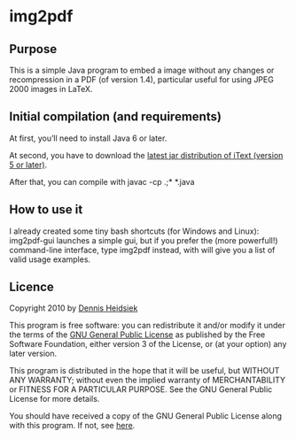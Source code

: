 ﻿
# img2pdf

## Purpose

This is a simple Java program to embed a image without any changes or recompression in a PDF (of version 1.4), particular useful for using JPEG 2000 images in LaTeX.

## Initial compilation (and requirements)
At first, you’ll need to install Java 6 or later.

At second, you have to download the <a href="http://sourceforge.net/projects/itext/files/">latest jar distribution of iText (version 5 or later)</a>.

After that, you can compile with
    javac -cp .;* *.java

## How to use it
I already created some tiny bash shortcuts (for Windows and Linux):
    img2pdf-gui
launches a simple gui, but if you prefer the (more powerfull!) command-line interface, type
    img2pdf
instead, with will give you a list of valid usage examples.

## Licence

Copyright 2010 by [Dennis Heidsiek](http://www.google.com/profiles/Dennis.Heidsiek)

This program is free software: you can redistribute it and/or modify it under the terms of the [GNU General Public License](http://www.gnu.org/copyleft/gpl.html) as published by the Free Software Foundation, either version 3 of the License, or (at your option) any later version.

This program is distributed in the hope that it will be useful, but WITHOUT ANY WARRANTY; without even the implied warranty of   MERCHANTABILITY or FITNESS FOR A PARTICULAR PURPOSE.  See the GNU General Public License for more details.

You should have received a copy of the GNU General Public License along with this program.  If not, see [here](http://www.gnu.org/licenses/).
